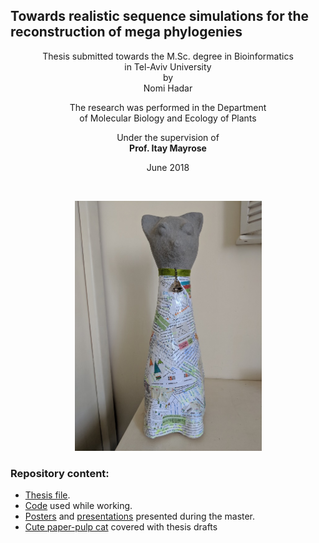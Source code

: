 ## Towards realistic sequence simulations for the reconstruction of mega phylogenies

<p align="center">
 Thesis submitted towards the M.Sc. degree in Bioinformatics<br/>
 in Tel-Aviv University<br/>
 by<br/>
 Nomi Hadar<br/>
</p>

<p align="center">
 The research was performed in the Department<br/>
 of Molecular Biology and Ecology of Plants<br/>
</p>

<p align="center">
 Under the supervision of<br/>
 <strong>Prof. Itay Mayrose</strong><br/>
</p>

<p align="center">
 June 2018<br/>
</p><br/>

<p align="center">
  <img width="299" height="400" src="cathesis/IMG_20180704_092941_1.jpg">
</p>


### Repository content:
- [Thesis file]("Thesis_June_2018.pdf").
- [Code]("code/") used while working.  
- [Posters]("posters/") and [presentations]("presentations/") presented during the master.
- [Cute paper-pulp cat](cathesis/) covered with thesis drafts 





